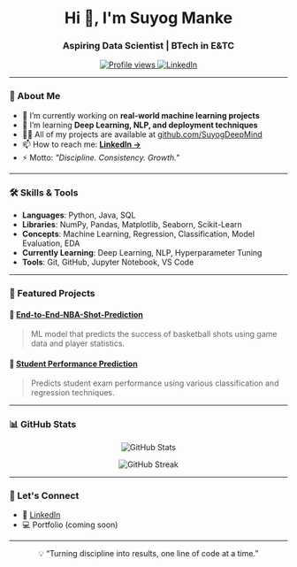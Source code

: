 <h1 align="center">Hi 👋, I'm Suyog Manke</h1>
<h3 align="center">Aspiring Data Scientist | BTech in E&TC</h3>

<p align="center">
  <a href="https://github.com/SuyogDeepMind">
    <img src="https://komarev.com/ghpvc/?username=SuyogDeepMind&label=Profile%20views&color=0e75b6&style=flat" alt="Profile views" />
  </a>
  <a href="https://www.linkedin.com/in/suyogmanke/" target="_blank">
    <img src="https://img.shields.io/badge/LinkedIn-blue?logo=linkedin&style=flat&link=https://www.linkedin.com/in/suyogmanke/" alt="LinkedIn" />
  </a>
</p>

---

### 🧠 About Me

- 🔭 I’m currently working on **real-world machine learning projects**  
- 🌱 I’m learning **Deep Learning, NLP, and deployment techniques**  
- 👨‍💻 All of my projects are available at [github.com/SuyogDeepMind](https://github.com/SuyogDeepMind)  
- 📫 How to reach me: **[LinkedIn →](https://www.linkedin.com/in/suyogmanke/)**  
- ⚡ Motto: _"Discipline. Consistency. Growth."_

---

### 🛠️ Skills & Tools

- **Languages**: Python, Java, SQL  
- **Libraries**: NumPy, Pandas, Matplotlib, Seaborn, Scikit-Learn  
- **Concepts**: Machine Learning, Regression, Classification, Model Evaluation, EDA  
- **Currently Learning**: Deep Learning, NLP, Hyperparameter Tuning  
- **Tools**: Git, GitHub, Jupyter Notebook, VS Code

---

### 📂 Featured Projects

#### 📌 [End-to-End-NBA-Shot-Prediction](https://github.com/SuyogDeepMind/NBA-shot-prediction)
> ML model that predicts the success of basketball shots using game data and player statistics.

#### 📌 [Student Performance Prediction](https://github.com/SuyogDeepMind/Student-Performance-Prediction)
> Predicts student exam performance using various classification and regression techniques.

---

### 📊 GitHub Stats

<p align="center">
  <img src="https://github-readme-stats.vercel.app/api?username=SuyogDeepMind&show_icons=true&theme=default&hide_border=true" alt="GitHub Stats" />
</p>

<p align="center">
  <img src="https://github-readme-streak-stats.herokuapp.com/?user=SuyogDeepMind&theme=default&hide_border=true" alt="GitHub Streak" />
</p>

---

### 💬 Let's Connect

- 💼 [LinkedIn](https://www.linkedin.com/in/suyogmanke/)  
- 💻 Portfolio (coming soon)

---

<p align="center">💡 “Turning discipline into results, one line of code at a time.”</p>



